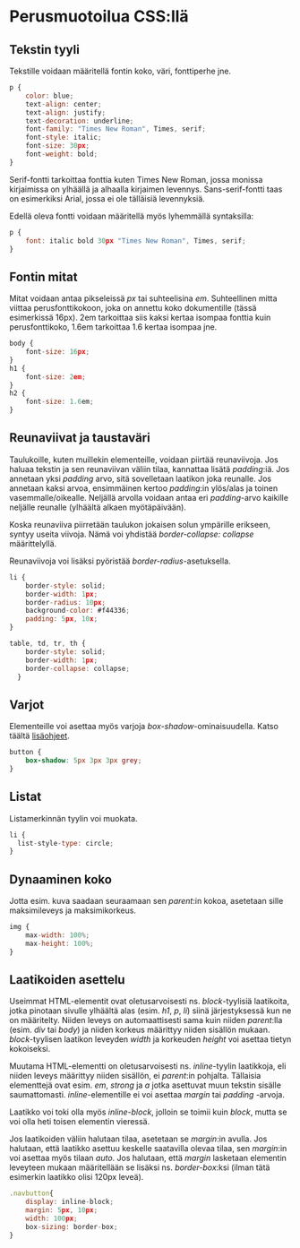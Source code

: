 # Perusmuotoilua CSS:llä

## Tekstin tyyli

Tekstille voidaan määritellä fontin koko, väri, fonttiperhe jne.

```js
p {
    color: blue;
    text-align: center;
    text-align: justify;
    text-decoration: underline;
    font-family: "Times New Roman", Times, serif;
    font-style: italic;
    font-size: 30px;
    font-weight: bold;
}
```

Serif-fontti tarkoittaa fonttia kuten Times New Roman, jossa monissa kirjaimissa on ylhäällä ja alhaalla kirjaimen levennys. Sans-serif-fontti taas on esimerkiksi Arial, jossa ei ole tälläisiä levennyksiä.

Edellä oleva fontti voidaan määritellä myös lyhemmällä syntaksilla:

```js
p {
    font: italic bold 30px "Times New Roman", Times, serif;
}
```

## Fontin mitat

Mitat voidaan antaa pikseleissä *px* tai suhteelisina *em*. Suhteellinen mitta viittaa perusfonttikokoon, joka on annettu koko dokumentille (tässä esimerkissä 16px). 2em tarkoittaa siis kaksi kertaa isompaa fonttia kuin perusfonttikoko, 1.6em tarkoittaa 1.6 kertaa isompaa jne.

```js
body {
    font-size: 16px;
}
h1 {
    font-size: 2em;
}
h2 {
    font-size: 1.6em;
}
```

## Reunaviivat ja taustaväri

Taulukoille, kuten muillekin elementeille, voidaan piirtää reunaviivoja. Jos haluaa tekstin ja sen reunaviivan väliin tilaa, kannattaa lisätä *padding*:iä. Jos annetaan yksi *padding* arvo, sitä sovelletaan laatikon joka reunalle. Jos annetaan kaksi arvoa, ensimmäinen kertoo *padding*:in ylös/alas ja toinen vasemmalle/oikealle. Neljällä arvolla voidaan antaa eri *padding*-arvo kaikille neljälle reunalle (ylhäältä alkaen myötäpäivään).

Koska reunaviiva piirretään taulukon jokaisen solun ympärille erikseen, syntyy useita viivoja. Nämä voi yhdistää *border-collapse: collapse* määrittelyllä.

Reunaviivoja voi lisäksi pyöristää *border-radius*-asetuksella.

```js
li {
    border-style: solid;
    border-width: 1px;
    border-radius: 10px;
    background-color: #f44336;
    padding: 5px, 10x;
}

table, td, tr, th {
    border-style: solid;
    border-width: 1px;
    border-collapse: collapse;
  }
```
## Varjot

Elementeille voi asettaa myös varjoja *box-shadow*-ominaisuudella. Katso täältä [lisäohjeet](https://www.w3schools.com/cssref/tryit.php?filename=trycss3_box-shadow)<base target="_blank">.

````css
button {
    box-shadow: 5px 3px 3px grey;
}
````

## Listat

Listamerkinnän tyylin voi muokata.

```js
li {
  list-style-type: circle;
}
```

## Dynaaminen koko

Jotta esim. kuva saadaan seuraamaan sen *parent*:in kokoa, asetetaan sille maksimileveys ja maksimikorkeus.

```js
img {
    max-width: 100%;
    max-height: 100%;
}
```

## Laatikoiden asettelu

Useimmat HTML-elementit ovat oletusarvoisesti ns. *block*-tyylisiä laatikoita, jotka pinotaan sivulle ylhäältä alas (esim. *h1*, *p*, *li*) siinä järjestyksessä kun ne on määritelty. Niiden leveys on automaattisesti sama kuin niiden *parent*:lla (esim. *div* tai *body*) ja niiden korkeus määrittyy niiden sisällön mukaan. *block*-tyylisen laatikon leveyden *width* ja korkeuden *height* voi asettaa tietyn kokoiseksi.

Muutama HTML-elementti on oletusarvoisesti ns. *inline*-tyylin laatikkoja, eli niiden leveys määrittyy niiden sisällön, ei *parent*:in pohjalta. Tällaisia elementtejä ovat esim. *em*, *strong* ja *a* jotka asettuvat muun tekstin sisälle saumattomasti. *inline*-elementille ei voi asettaa *margin* tai *padding* -arvoja.

Laatikko voi toki olla myös *inline-block*, jolloin se toimii kuin *block*, mutta se voi olla heti toisen elementin vieressä.

Jos laatikoiden väliin halutaan tilaa, asetetaan se *margin*:in avulla. Jos halutaan, että laatikko asettuu keskelle saatavilla olevaa tilaa, sen *margin*:in voi asettaa myös tilaan *auto*. Jos halutaan, että *margin* lasketaan elementin leveyteen mukaan määritellään se lisäksi ns. *border-box*:ksi (ilman tätä esimerkin laatikko olisi 120px leveä).

```js
.navbutton{
    display: inline-block;
    margin: 5px, 10px;
    width: 100px;
    box-sizing: border-box;
}
```